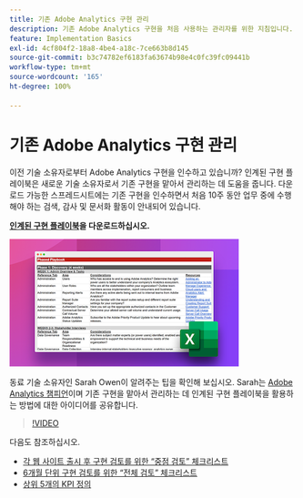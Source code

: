 ```yaml
---
title: 기존 Adobe Analytics 구현 관리
description: 기존 Adobe Analytics 구현을 처음 사용하는 관리자를 위한 지침입니다.
feature: Implementation Basics
exl-id: 4cf804f2-18a8-4be4-a18c-7ce663b8d145
source-git-commit: b3c74782ef6183fa63674b98e4c0fc39fc09441b
workflow-type: tm+mt
source-wordcount: '165'
ht-degree: 100%

---
```


# 기존 Adobe Analytics 구현 관리

이전 기술 소유자로부터 Adobe Analytics 구현을 인수하고 있습니까? 인계된 구현 플레이북은 새로운 기술 소유자로서 기존 구현을 맡아서 관리하는 데 도움을 줍니다. 다운로드 가능한 스프레드시트에는 기존 구현을 인수하면서 처음 10주 동안 업무 중에 수행해야 하는 검색, 감사 및 문서화 활동이 안내되어 있습니다.

**[인계된 구현 플레이북](assets/adobe_analytics_inherited_implementation_playbook.xlsx)을 다운로드하십시오.**

![플레이북](assets/inherited-impl-playbook.png)

동료 기술 소유자인 Sarah Owen이 알려주는 팁을 확인해 보십시오. Sarah는 [Adobe Analytics 챔피언](https://blog.adobe.com/en/publish/2020/10/27/adobe-analytics-champion-program.html#gs.ldf97p)이며 기존 구현을 맡아서 관리하는 데 인계된 구현 플레이북을 활용하는 방법에 대한 아이디어를 공유합니다.

>[!VIDEO](https://video.tv.adobe.com/v/327314/?quality=12&learn=on)

다음도 참조하십시오.

* [각 웹 사이트 출시 후 구현 검토를 위한 “중점 검토” 체크리스트](/help/implement/review/focused-review.md)
* [6개월 단위 구현 검토를 위한 “전체 검토” 체크리스트](/help/implement/review/full-review.md)
* [상위 5개의 KPI 정의](/help/implement/review/define-kpis.md)
